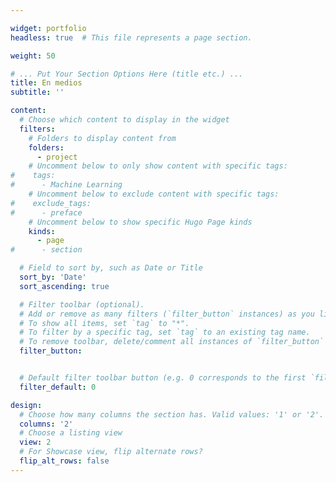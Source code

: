 ```yaml
---

widget: portfolio
headless: true  # This file represents a page section.

weight: 50

# ... Put Your Section Options Here (title etc.) ...
title: En medios
subtitle: ''

content:
  # Choose which content to display in the widget
  filters:
    # Folders to display content from
    folders:
      - project
    # Uncomment below to only show content with specific tags:
#    tags:
#      - Machine Learning
    # Uncomment below to exclude content with specific tags:
#    exclude_tags:
#      - preface    
    # Uncomment below to show specific Hugo Page kinds
    kinds:
      - page
#      - section

  # Field to sort by, such as Date or Title
  sort_by: 'Date'
  sort_ascending: true

  # Filter toolbar (optional).
  # Add or remove as many filters (`filter_button` instances) as you like.
  # To show all items, set `tag` to "*".
  # To filter by a specific tag, set `tag` to an existing tag name.
  # To remove toolbar, delete/comment all instances of `filter_button` below.
  filter_button:


  # Default filter toolbar button (e.g. 0 corresponds to the first `filter_button` instance above)
  filter_default: 0

design:
  # Choose how many columns the section has. Valid values: '1' or '2'.
  columns: '2'
  # Choose a listing view
  view: 2
  # For Showcase view, flip alternate rows?
  flip_alt_rows: false
---
```

